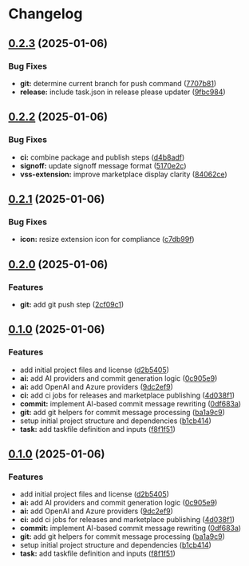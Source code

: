 # Changelog

## [0.2.3](https://github.com/scottmckendry/commitscribe/compare/v0.2.2...v0.2.3) (2025-01-06)


### Bug Fixes

* **git:** determine current branch for push command ([7707b81](https://github.com/scottmckendry/commitscribe/commit/7707b81959c23ae41a5173d0952327242b8acce0))
* **release:** include task.json in release please updater ([9fbc984](https://github.com/scottmckendry/commitscribe/commit/9fbc984011ce37f2d2b491c2677548b8051c29d9))

## [0.2.2](https://github.com/scottmckendry/commitscribe/compare/v0.2.1...v0.2.2) (2025-01-06)


### Bug Fixes

* **ci:** combine package and publish steps ([d4b8adf](https://github.com/scottmckendry/commitscribe/commit/d4b8adf9470215a91b21ec39fc2a175881f56568))
* **signoff:** update signoff message format ([5170e2c](https://github.com/scottmckendry/commitscribe/commit/5170e2c48ae23018ae1ceb9776d89668972c96bb))
* **vss-extension:** improve marketplace display clarity ([84062ce](https://github.com/scottmckendry/commitscribe/commit/84062ced1c8053f1806bd5d63701abe6b8a37049))

## [0.2.1](https://github.com/scottmckendry/commitscribe/compare/v0.2.0...v0.2.1) (2025-01-06)


### Bug Fixes

* **icon:** resize extension icon for compliance ([c7db99f](https://github.com/scottmckendry/commitscribe/commit/c7db99f92061d0d0a3cf9af2f870882a192bb10b))

## [0.2.0](https://github.com/scottmckendry/commitscribe/compare/v0.1.0...v0.2.0) (2025-01-06)


### Features

* **git:** add git push step ([2cf09c1](https://github.com/scottmckendry/commitscribe/commit/2cf09c1107b5f8844923fd4fd3c4ed1124deb710))

## [0.1.0](https://github.com/scottmckendry/commitscribe/compare/v0.0.1...v0.1.0) (2025-01-06)


### Features

* add initial project files and license ([d2b5405](https://github.com/scottmckendry/commitscribe/commit/d2b5405b3258ab5b3e80969abcbae2255389db2f))
* **ai:** add AI providers and commit generation logic ([0c905e9](https://github.com/scottmckendry/commitscribe/commit/0c905e980ef8710d0ead3dfe2e0e82243c7b6a6b))
* **ai:** add OpenAI and Azure providers ([9dc2ef9](https://github.com/scottmckendry/commitscribe/commit/9dc2ef918e5610b58cfed52ac5f25e439a59282a))
* **ci:** add ci jobs for releases and marketplace publishing ([4d038f1](https://github.com/scottmckendry/commitscribe/commit/4d038f123b1b4208456448ae82c52a6642de145d))
* **commit:** implement AI-based commit message rewriting ([0df683a](https://github.com/scottmckendry/commitscribe/commit/0df683a2f144607b869955738ceb218cdb670663))
* **git:** add git helpers for commit message processing ([ba1a9c9](https://github.com/scottmckendry/commitscribe/commit/ba1a9c9be50cf213c6d8f977098e7a85d00594d9))
* setup initial project structure and dependencies ([b1cb414](https://github.com/scottmckendry/commitscribe/commit/b1cb4147075f8290d7c91f4c53eb16deb379cf6d))
* **task:** add taskfile definition and inputs ([f8f1f51](https://github.com/scottmckendry/commitscribe/commit/f8f1f51907650449e5bc3ba323b2d1d4f0ed6cf9))

## [0.1.0](https://github.com/scottmckendry/commitscribe/compare/v0.0.1...v0.1.0) (2025-01-06)


### Features

* add initial project files and license ([d2b5405](https://github.com/scottmckendry/commitscribe/commit/d2b5405b3258ab5b3e80969abcbae2255389db2f))
* **ai:** add AI providers and commit generation logic ([0c905e9](https://github.com/scottmckendry/commitscribe/commit/0c905e980ef8710d0ead3dfe2e0e82243c7b6a6b))
* **ai:** add OpenAI and Azure providers ([9dc2ef9](https://github.com/scottmckendry/commitscribe/commit/9dc2ef918e5610b58cfed52ac5f25e439a59282a))
* **ci:** add ci jobs for releases and marketplace publishing ([4d038f1](https://github.com/scottmckendry/commitscribe/commit/4d038f123b1b4208456448ae82c52a6642de145d))
* **commit:** implement AI-based commit message rewriting ([0df683a](https://github.com/scottmckendry/commitscribe/commit/0df683a2f144607b869955738ceb218cdb670663))
* **git:** add git helpers for commit message processing ([ba1a9c9](https://github.com/scottmckendry/commitscribe/commit/ba1a9c9be50cf213c6d8f977098e7a85d00594d9))
* setup initial project structure and dependencies ([b1cb414](https://github.com/scottmckendry/commitscribe/commit/b1cb4147075f8290d7c91f4c53eb16deb379cf6d))
* **task:** add taskfile definition and inputs ([f8f1f51](https://github.com/scottmckendry/commitscribe/commit/f8f1f51907650449e5bc3ba323b2d1d4f0ed6cf9))
